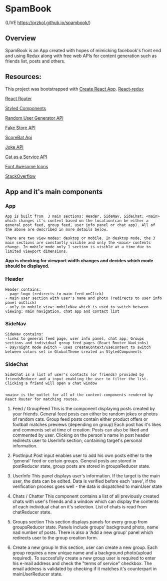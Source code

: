 # SpamBook
(LIVE  https://przkol.github.io/spambook/)

## Overview
SpamBook is an App created with hopes of mimicking facebook's front end  and using Redux along with free web APIs for content generation such as friends list, posts and others.

## Resources:
This project was bootstrapped with [Create React App](https://github.com/facebook/create-react-app).
[React-redux](https://react-redux.js.org/)

[React Router](https://reactrouter.com)

[Styled Components](https://www.styled-components.com/)

[Random User Generator API](https://randomuser.me/)

[Fake Store API](https://fakestoreapi.com/)

[ScoreBat Api](https://www.scorebat.com/video-api/v3/')

[Joke API](https://v2.jokeapi.dev/)

[Cat as a Service API](https://cataas.com/)

[Font Awesome Icons](https://fontawesome.com/)

[StackOverflow](https://stackoverflow.com/)


## App and it's main components

### App
    App is built from  3 main sections: Header, SideNav, SideChat; <main> which changes it's content based on the location(can be either a general post feed, group feed, user info panel or chat app). All of the above are described in more details below.

    There are two view modes: desktop or mobile. In desktop mode, the 3 main sections are constantly visible and only the <main> contents change. In mobile mode only 1 section is visible at a time due to limited viewport dimensions.
**App is checking for viewport width changes and decides which mode should be displayed.**

### Header
    Header contains: 
    - page logo (redirects to main feed onClick)
    - main user section with user's name and photo (redirects to user info panel onClick)
    - only in mobile view: mobileNav which is used to switch between viewing: main navigation, chat app and contact list

### SideNav
    SideNav contains:
    -links to general feed page, user info panel, chat app, Groups sections and individual group feed pages (React Router NavLinks)
    - Day/night mode switch - uses createContext/useContext to switch between colors set in GlobalTheme created in StyledComponents

### SideChat
    SideChat is a list of user's contacts (or friends) provided by friendsReducer and a input enabling the user to filter the list. Clicking a friend will open a chat window

### <main>
    <main> is the outlet for all of the content-components rendered by React Router for matching routes.

1. Feed / GroupFeed
    This is the component displaying posts created by your friends. 
    General feed posts can either be random jokes or photos of random cats. Group feed posts contain either product offers or football matches previews (depending on group) Each post has it's likes and comments set at time of creation. Posts can also be liked and commented by user. Clicking on the person's name in post header redirects user to UserInfo section, containing target's personal information.

2. PostInput
    Post input enables user to add his own posts either to the 'general' feed or certain groups.
    General posts are stored in postReducer state, group posts are stored in groupsReducer state.

3. UserInfo
    This panel displays user's information. If the target is the main user, the data can be edited. Data is verified before each 'save', if the verification process goes well - the data is dispatched to mainUser state

4. Chats / Chatter
    This component contains a list of all previously created chats with user's friends and a window which can display the contents of each individual chat on it's selection. List of chats is read from chatReducer state.    

5. Groups section
    This section displays panels for every group from groupsReducer state. Panels include groups' background photo, name nad number of posts. There is also a  'Add a new group' panel which redirects user to the group creation form.

6. Create a new group
    In this section, user can create a new group. Each group requires a new unique name and a background photo(upload required). To succesfully create a new group user is required to enter his e-mail address and check the "terms of service" checkbox. The email address is validated by checking if it matches it's counterpart in mainUserReducer state.

